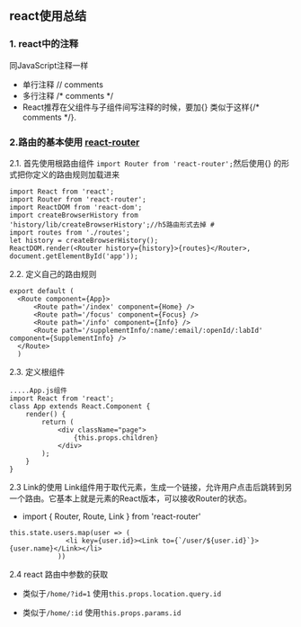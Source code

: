 ## react使用总结

### 1. react中的注释
同JavaScript注释一样
* 单行注释 // comments
* 多行注释 /* comments */
* React推荐在父组件与子组件间写注释的时候，要加{} 类似于这样{/* comments */}.




### 2.路由的基本使用 [react-router](https://github.com/reactjs/react-router)
2.1. 首先使用根路由组件 `import Router from 'react-router';`然后使用{} 的形式把你定义的路由规则加载进来
```
import React from 'react';
import Router from 'react-router';
import ReactDOM from 'react-dom';
import createBrowserHistory from 'history/lib/createBrowserHistory';//h5路由形式去掉 # 
import routes from './routes';
let history = createBrowserHistory();
ReactDOM.render(<Router history={history}>{routes}</Router>, document.getElementById('app'));
```
2.2. 定义自己的路由规则
```
export default (
  <Route component={App}>
      <Route path='/index' component={Home} />
      <Route path='/focus' component={Focus} />
      <Route path='/info' component={Info} />
      <Route path='/supplementInfo/:name/:email/:openId/:labId' component={SupplementInfo} />
  </Route>
  )
```
2.3. 定义根组件
```
.....App.js组件
import React from 'react';
class App extends React.Component {
	render() {
		return (
			<div className="page">
				{this.props.children}
			</div>
		);
	}
}
```
2.3 Link的使用 
Link组件用于取代<a>元素，生成一个链接，允许用户点击后跳转到另一个路由。它基本上就是<a>元素的React版本，可以接收Router的状态。
* import { Router, Route, Link } from 'react-router'
```
this.state.users.map(user => (
              <li key={user.id}><Link to={`/user/${user.id}`}>{user.name}</Link></li>
            ))
```
2.4 react 路由中参数的获取
* 类似于`/home/?id=1`
  使用`this.props.location.query.id`

* 类似于`/home/:id`
  使用`this.props.params.id`

 
